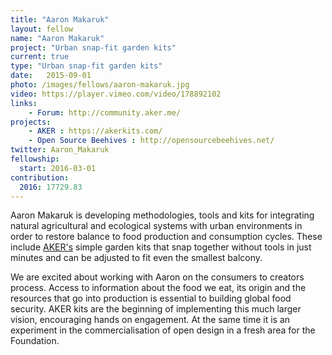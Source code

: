 ```yaml
---
title: "Aaron Makaruk"
layout: fellow
name: "Aaron Makaruk"
project: "Urban snap-fit garden kits"
current: true
type: "Urban snap-fit garden kits"
date:   2015-09-01
photo: /images/fellows/aaron-makaruk.jpg
video: https://player.vimeo.com/video/178892102
links:
    - Forum: http://community.aker.me/
projects:
    - AKER : https://akerkits.com/
    - Open Source Beehives : http://opensourcebeehives.net/
twitter: Aaron_Makaruk
fellowship:
  start: 2016-03-01
contribution:
  2016: 17729.83
---
```


Aaron Makaruk is developing methodologies, tools and kits for integrating natural agricultural and ecological systems with urban environments in order to restore balance to food production and consumption cycles. These include [AKER's](https://docs.akerkits.com/) simple garden kits that snap together without tools in just minutes and can be adjusted to fit even the smallest balcony.

We are excited about working with Aaron on the consumers to creators process. Access to information about the food we eat, its origin and the resources that go into production is essential to building global food security. AKER kits are the beginning of implementing this much larger vision, encouraging hands on engagement. At the same time it is an experiment in the commercialisation of open design in a fresh area for the Foundation.

